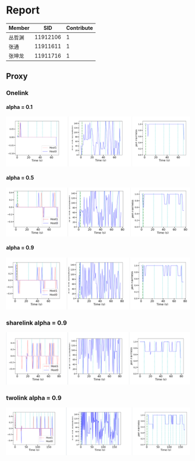# Report
|Member|SID|Contribute|
|---|---|---|
|丛哲渊|11912106|1|
|张通|11911611|1|
|张坤龙|11911716|1|

## Proxy

### Onelink 

#### alpha = 0.1

![onelink0.1](./images/onelink0.1.png)

#### alpha = 0.5

![onelink0.5](./images/onelink0.5.png)

#### alpha = 0.9

![onelink0.9](./images/onelink0.9.png)

### sharelink alpha = 0.9

![sharelink](./images/sharelink0.9.png)

### twolink alpha = 0.9

![twolink](./images/twolink0.9.png)
